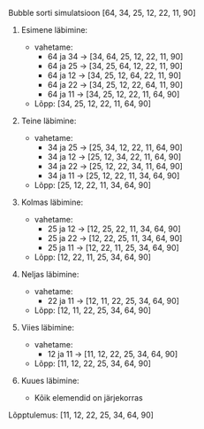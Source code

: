 Bubble sorti simulatsioon 
[64, 34, 25, 12, 22, 11, 90]



1. Esimene läbimine:
   - vahetame:
     - 64 ja 34 → [34, 64, 25, 12, 22, 11, 90]
     - 64 ja 25 → [34, 25, 64, 12, 22, 11, 90]
     - 64 ja 12 → [34, 25, 12, 64, 22, 11, 90]
     - 64 ja 22 → [34, 25, 12, 22, 64, 11, 90]
     - 64 ja 11 → [34, 25, 12, 22, 11, 64, 90]
   - Lõpp: [34, 25, 12, 22, 11, 64, 90]

2. Teine läbimine:
   - vahetame:
     - 34 ja 25 → [25, 34, 12, 22, 11, 64, 90]
     - 34 ja 12 → [25, 12, 34, 22, 11, 64, 90]
     - 34 ja 22 → [25, 12, 22, 34, 11, 64, 90]
     - 34 ja 11 → [25, 12, 22, 11, 34, 64, 90]
   - Lõpp: [25, 12, 22, 11, 34, 64, 90]

3. Kolmas läbimine:
   - vahetame:
     - 25 ja 12 → [12, 25, 22, 11, 34, 64, 90]
     - 25 ja 22 → [12, 22, 25, 11, 34, 64, 90]
     - 25 ja 11 → [12, 22, 11, 25, 34, 64, 90]
   - Lõpp: [12, 22, 11, 25, 34, 64, 90]

4. Neljas läbimine:
   - vahetame:
     - 22 ja 11 → [12, 11, 22, 25, 34, 64, 90]
   - Lõpp: [12, 11, 22, 25, 34, 64, 90]

5. Viies läbimine:
   - vahetame:
     - 12 ja 11 → [11, 12, 22, 25, 34, 64, 90]
   - Lõpp: [11, 12, 22, 25, 34, 64, 90]

6. Kuues läbimine:
   - Kõik elemendid on järjekorras 

Lõpptulemus: [11, 12, 22, 25, 34, 64, 90]
